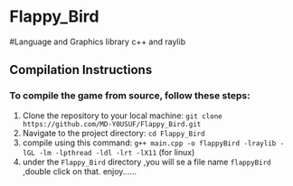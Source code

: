 # Flappy_Bird
#Language and Graphics library
c++ and raylib
## Compilation Instructions

### To compile the game from source, follow these steps:

1. Clone the repository to your local machine:  ```git clone https://github.com/MD-Y0USUF/Flappy_Bird.git```
2. Navigate to the project directory: ```cd Flappy_Bird```
3. compile using this command: ```g++ main.cpp -o flappyBird -lraylib -lGL -lm -lpthread -ldl -lrt -lX11``` (for linux)
4. under the ```Flappy_Bird``` directory ,you will se a file name ```flappyBird``` ,double click on that.
enjoy......

